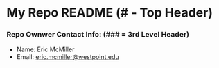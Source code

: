 # My Repo README (# - Top Header)

### Repo Ownwer Contact Info: (### = 3rd Level Header)

* Name: Eric McMiller
* Email: eric.mcmiller@westpoint.edu
